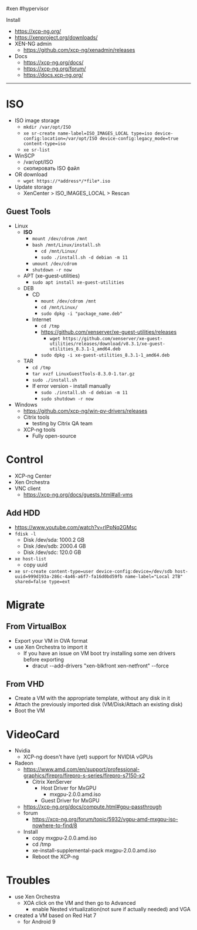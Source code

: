 #xen #hypervisor 

Install
- https://xcp-ng.org/
- https://xenproject.org/downloads/
- XEN-NG admin
	- https://github.com/xcp-ng/xenadmin/releases
- Docs
	- https://xcp-ng.org/docs/
	- https://xcp-ng.org/forum/
	- https://docs.xcp-ng.org/
---
# ISO
- ISO image storage
	- `mkdir /var/opt/ISO`
	- `xe sr-create name-label=ISO_IMAGES_LOCAL type=iso device-config:location=/var/opt/ISO device-config:legacy_mode=true content-type=iso`
	- `xe sr-list`
- WinSCP
	- /var/opt/ISO
	- скопировать ISO файл
- OR download
	- `wget https://*address*/*file*.iso`
- Update storage
	- XenCenter > ISO_IMAGES_LOCAL > Rescan

## Guest Tools
- Linux
	- **ISO**
		- `mount /dev/cdrom /mnt`
		- `bash /mnt/Linux/install.sh`
			- `cd /mnt/Linux/`
			- `sudo ./install.sh -d debian -m 11`
		- `umount /dev/cdrom`
		- `shutdown -r now`
	- APT (xe-guest-utilities)
		- `sudo apt install xe-guest-utilities`
	- DEB
		- CD
			- `mount /dev/cdrom /mnt`
			- `cd /mnt/Linux/`
			- `sudo dpkg -i "package_name.deb"`
		- Internet
			- `cd /tmp`
			- https://github.com/xenserver/xe-guest-utilities/releases
				- `wget https://github.com/xenserver/xe-guest-utilities/releases/download/v8.3.1/xe-guest-utilities_8.3.1-1_amd64.deb`
			- `sudo dpkg -i xe-guest-utilities_8.3.1-1_amd64.deb`
	- TAR
		- `cd /tmp`
		- `tar xvzf LinuxGuestTools-8.3.0-1.tar.gz`
		- `sudo ./install.sh`
		- If error version - install manually
			- `sudo ./install.sh -d debian -m 11`
			- `sudo shutdown -r now`
- Windows
	- https://github.com/xcp-ng/win-pv-drivers/releases
	- Citrix tools
		- testing by Citrix QA team
	- XCP-ng tools
		- Fully open-source

# Control
- XCP-ng Center
- Xen Orchestra
- VNC client
	- https://xcp-ng.org/docs/guests.html#all-vms

## Add HDD
- https://www.youtube.com/watch?v=rlPpNq2GMsc
- `fdisk -l`
	- Disk /dev/sda: 1000.2 GB
	- Disk /dev/sdb: 2000.4 GB
	- Disk /dev/sdc: 120.0 GB
- `xe host-list`
	- copy uuid
- `xe sr-create content-type=user device-config:device=/dev/sdb host-uuid=999d193a-286c-4a46-a6f7-fa16d0bd59fb name-label="Local 2TB" shared=false type=ext`

# Migrate 
## From VirtualBox
- Export your VM in OVA format
- use Xen Orchestra to import it
	- If you have an issue on VM boot try installing some xen drivers before exporting
		- dracut --add-drivers "xen-blkfront xen-netfront" --force
## From VHD
- Create a VM with the appropriate template, without any disk in it
- Attach the previously imported disk (VM/Disk/Attach an existing disk)
- Boot the VM

# VideoCard
- Nvidia
	- XCP-ng doesn't have (yet) support for NVIDIA vGPUs
- Radeon
	- https://www.amd.com/en/support/professional-graphics/firepro/firepro-s-series/firepro-s7150-x2
		- Citrix XenServer
			- Host Driver for MxGPU
				- mxgpu-2.0.0.amd.iso
			- Guest Driver for MxGPU
	- https://xcp-ng.org/docs/compute.html#gpu-passthrough
	- forum
		- https://xcp-ng.org/forum/topic/5932/vgpu-amd-mxgpu-iso-nowhere-to-find/8
	- Install
		- copy mxgpu-2.0.0.amd.iso
		- cd /tmp
		- xe-install-supplemental-pack mxgpu-2.0.0.amd.iso
		- Reboot the XCP-ng

# Troubles
- use Xen Orchestra
	- XOA click on the VM and then go to Advanced
		- enable Nested virtualization(not sure if actually needed) and VGA
- created a VM based on Red Hat 7
	- for Android 9

